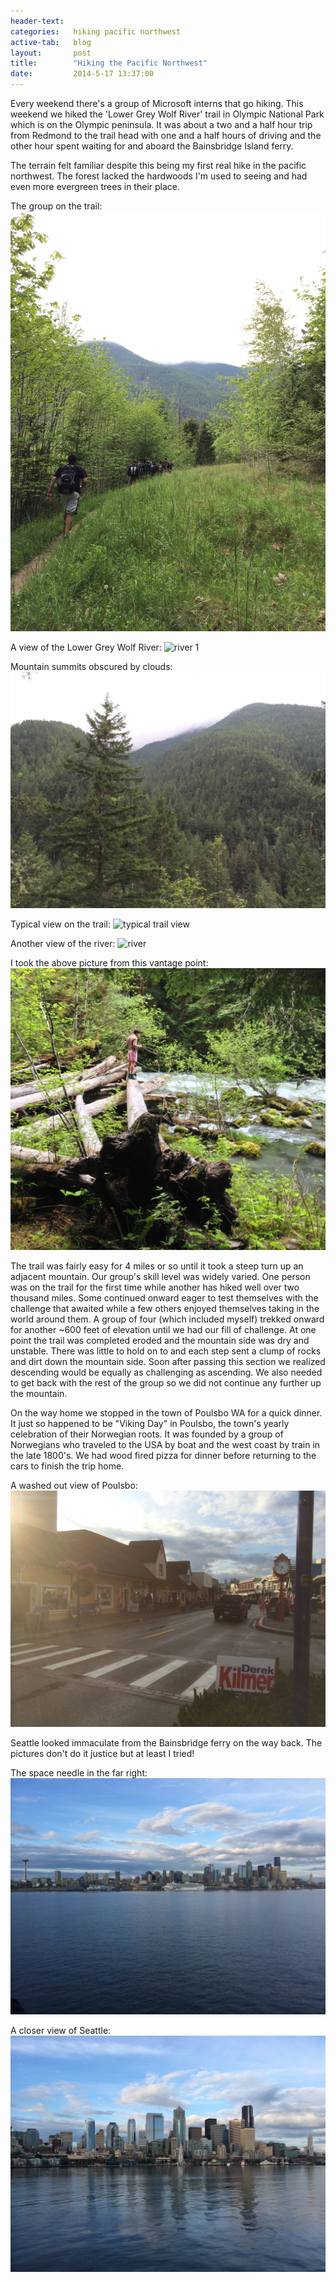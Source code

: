 ```yaml
---
header-text:
categories:   hiking pacific northwest
active-tab:   blog
layout:       post
title:        "Hiking the Pacific Northwest"
date:         2014-5-17 13:37:00
---
```


Every weekend there's a group of Microsoft interns that go hiking. This weekend we hiked the 'Lower Grey Wolf River' trail in Olympic National Park which is on the Olympic peninsula. It was about a two and a half hour trip from Redmond to the trail head with one and a half hours of driving and the other hour spent waiting for and aboard the Bainsbridge Island ferry.

The terrain felt familiar despite this being my first real hike in the pacific northwest. The forest lacked the hardwoods I'm used to seeing and had even more evergreen trees in their place.

The group on the trail:
![the group on the trail](/images/hiking_the_pacific_northwest/landscape1.jpg)

A view of the Lower Grey Wolf River:
![river 1](/images/hiking_the_pacific_northwest/river1.jpg)

Mountain summits obscured by clouds:
![mountain tips obscured by clouds](/images/hiking_the_pacific_northwest/landscape2.jpg)

Typical view on the trail:
![typical trail view](/images/hiking_the_pacific_northwest/landscape3.jpg)

Another view of the river:
![river](/images/hiking_the_pacific_northwest/river2.jpg)

I took the above picture from this vantage point:
![vantage point](/images/hiking_the_pacific_northwest/vantage_point.jpg)

The trail was fairly easy for 4 miles or so until it took a steep turn up an adjacent mountain. Our group's skill level was widely varied. One person was on the trail for the first time while another has hiked well over two thousand miles. Some continued onward eager to test themselves with the challenge that awaited while a few others enjoyed themselves taking in the world around them. A group of four (which included myself) trekked onward for another ~600 feet of elevation until we had our fill of challenge. At one point the trail was completed eroded and the mountain side was dry and unstable. There was little to hold on to and each step sent a clump of rocks and dirt down the mountain side. Soon after passing this section we realized descending would be equally as challenging as ascending. We also needed to get back with the rest of the group so we did not continue any further up the mountain.

On the way home we stopped in the town of Poulsbo WA for a quick dinner. It just so happened to be "Viking Day" in Poulsbo, the town's yearly celebration of their Norwegian roots. It was founded by a group of Norwegians who traveled to the USA by boat and the west coast by train in the late 1800's. We had wood fired pizza for dinner before returning to the cars to finish the trip home.

A washed out view of Poulsbo:
![Poulsbo](/images/hiking_the_pacific_northwest/Poulsbo.jpg)

Seattle looked immaculate from the Bainsbridge ferry on the way back. The pictures don't do it justice but at least I tried!

The space needle in the far right:
![Seattle](/images/hiking_the_pacific_northwest/seattle1.jpg)

A closer view of Seattle:
![Seattle 2](/images/hiking_the_pacific_northwest/seattle2.jpg)

